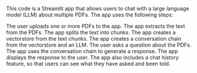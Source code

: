This code is a Streamlit app that allows users to chat with a large language model (LLM) about multiple PDFs. The app uses the following steps:

The user uploads one or more PDFs to the app.
The app extracts the text from the PDFs.
The app splits the text into chunks.
The app creates a vectorstore from the text chunks.
The app creates a conversation chain from the vectorstore and an LLM.
The user asks a question about the PDFs.
The app uses the conversation chain to generate a response.
The app displays the response to the user.
The app also includes a chat history feature, so that users can see what they have asked and been told.
